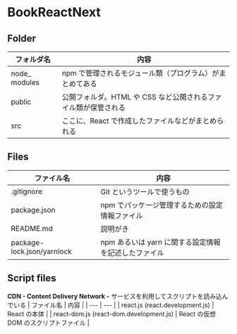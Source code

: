 # BookReactNext

## Folder
| フォルダ名 | 内容 |
| --- | --- |
| node_ modules | npm で管理されるモジュール類（プログラム）がまとめてある |
| public | 公開フォルダ。HTML や CSS など公開されるファイル類が保管される |
| src | ここに、React で作成したファイルなどがまとめられる |

## Files
| ファイル名 | 内容 |
| --- | --- |
| .gitignore | Git というツールで使うもの |
| package.json | npm でパッケージ管理するための設定情報ファイル |
| README.md | 説明がき |
| package-lock.json/yarnlock | npm あるいは yarn に関する設定情報を記述したファイル |

## Script files
**CDN - Content Delivery Network -** サービスを利用してスクリプトを読み込んでいる
| ファイル名 | 内容 |
| --- | --- |
| react.js (react.development.js) | React の本体 |
| react-dom.js (react-dom.development.js) | React の仮想DOM のスクリプトファイル |